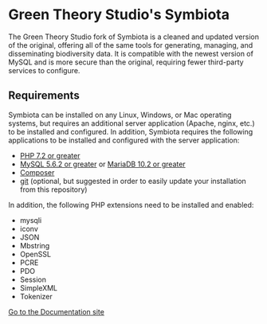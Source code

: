 # Green Theory Studio's Symbiota

The Green Theory Studio fork of Symbiota is a cleaned and updated version of the original, offering all of the same tools 
for generating, managing, and disseminating biodiversity data. It is compatible with the newest version of MySQL and is more 
secure than the original, requiring fewer third-party services to configure.

## Requirements

Symbiota can be installed on any Linux, Windows, or Mac operating systems, but requires an additional server application
(Apache, nginx, etc.) to be installed and configured. In addition, Symbiota requires the following applications to be installed 
and configured with the server application:

- [PHP 7.2 or greater](http://php.net/manual/en/install.php)
- [MySQL 5.6.2 or greater](https://www.mysql.com/) or [MariaDB 10.2 or greater](https://mariadb.com/)
- [Composer](https://getcomposer.org/doc/00-intro.md)
- [git](https://git-scm.com/) (optional, but suggested in order to easily update your installation from this repository)

In addition, the following PHP extensions need to be installed and enabled:

- mysqli
- iconv
- JSON
- Mbstring
- OpenSSL
- PCRE
- PDO
- Session
- SimpleXML
- Tokenizer

[Go to the Documentation site](https://symbiota2.github.io/Symbiota2/)
